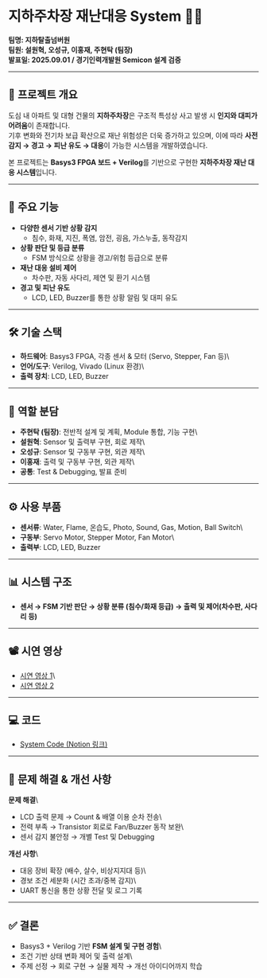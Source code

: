 # 지하주차장 재난대응 System 🚗🔥

**팀명: 지하탈출넘버원**\
**팀원: 설원혁, 오성규, 이홍재, 주현탁 (팀장)**\
**발표일: 2025.09.01 / 경기인력개발원 Semicon 설계 검증**

------------------------------------------------------------------------

## 📌 프로젝트 개요

도심 내 아파트 및 대형 건물의 **지하주차장**은 구조적 특성상 사고 발생
시 **인지와 대피가 어려움**이 존재합니다.\
기후 변화와 전기차 보급 확산으로 재난 위험성은 더욱 증가하고 있으며,
이에 따라 **사전 감지 → 경고 → 피난 유도 → 대응**이 가능한 시스템을
개발하였습니다.

본 프로젝트는 **Basys3 FPGA 보드 + Verilog**를 기반으로 구현한
**지하주차장 재난 대응 시스템**입니다.

------------------------------------------------------------------------

## 🎯 주요 기능

-   **다양한 센서 기반 상황 감지**
    -   침수, 화재, 지진, 폭염, 암전, 굉음, 가스누출, 동작감지
-   **상황 판단 및 등급 분류**
    -   FSM 방식으로 상황을 경고/위험 등급으로 분류
-   **재난 대응 설비 제어**
    -   차수판, 자동 사다리, 제연 및 환기 시스템
-   **경고 및 피난 유도**
    -   LCD, LED, Buzzer를 통한 상황 알림 및 대피 유도

------------------------------------------------------------------------

## 🛠 기술 스택

-   **하드웨어**: Basys3 FPGA, 각종 센서 & 모터 (Servo, Stepper, Fan
    등)\
-   **언어/도구**: Verilog, Vivado (Linux 환경)\
-   **출력 장치**: LCD, LED, Buzzer

------------------------------------------------------------------------

## 👥 역할 분담

-   **주현탁 (팀장)**: 전반적 설계 및 계획, Module 통합, 기능 구현\
-   **설원혁**: Sensor 및 출력부 구현, 회로 제작\
-   **오성규**: Sensor 및 구동부 구현, 외관 제작\
-   **이홍재**: 출력 및 구동부 구현, 외관 제작\
-   **공통**: Test & Debugging, 발표 준비

------------------------------------------------------------------------

## ⚙️ 사용 부품

-   **센서류**: Water, Flame, 온습도, Photo, Sound, Gas, Motion, Ball
    Switch\
-   **구동부**: Servo Motor, Stepper Motor, Fan Motor\
-   **출력부**: LCD, LED, Buzzer

------------------------------------------------------------------------

## 📊 시스템 구조

-   **센서 → FSM 기반 판단 → 상황 분류 (침수/화재 등급) → 출력 및
    제어(차수판, 사다리 등)**

------------------------------------------------------------------------

## 📽 시연 영상

-   [시연 영상 1](https://youtu.be/Tw248NSMQMI?si=36S2efTuJ7Tr04_r)\
-   [시연 영상 2](https://youtu.be/YJAre8ZWxm8?si=r-h7S7e3ir5AUFSH)

------------------------------------------------------------------------

## 💻 코드

-   [System Code (Notion
    링크)](https://junaru.notion.site/System-Code-25c571106f87805fb0c0c3ad1cbd0c68?source=copy_link)

------------------------------------------------------------------------

## 🚧 문제 해결 & 개선 사항

**문제 해결**\
- LCD 출력 문제 → Count & 배열 이용 순차 전송\
- 전력 부족 → Transistor 회로로 Fan/Buzzer 동작 보완\
- 센서 감지 불안정 → 개별 Test 및 Debugging

**개선 사항**\
- 대응 장비 확장 (배수, 살수, 비상지지대 등)\
- 경보 조건 세분화 (시간 초과/중복 감지)\
- UART 통신을 통한 상황 전달 및 로그 기록

------------------------------------------------------------------------

## ✅ 결론

-   Basys3 + Verilog 기반 **FSM 설계 및 구현 경험**\
-   조건 기반 상태 변화 제어 및 출력 설계\
-   주제 선정 → 회로 구현 → 실물 제작 → 개선 아이디어까지 학습
